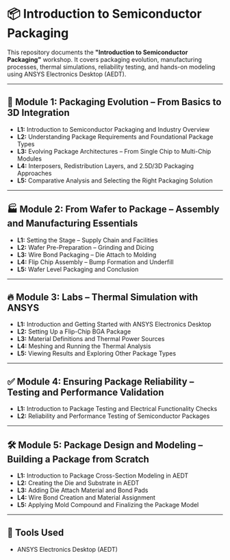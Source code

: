 # 📦 Introduction to Semiconductor Packaging

This repository documents the **"Introduction to Semiconductor Packaging"** workshop. It covers packaging evolution, manufacturing processes, thermal simulations, reliability testing, and hands-on modeling using ANSYS Electronics Desktop (AEDT).

---

## 🧩 Module 1: Packaging Evolution – From Basics to 3D Integration

- **L1:** Introduction to Semiconductor Packaging and Industry Overview  
- **L2:** Understanding Package Requirements and Foundational Package Types  
- **L3:** Evolving Package Architectures – From Single Chip to Multi-Chip Modules  
- **L4:** Interposers, Redistribution Layers, and 2.5D/3D Packaging Approaches  
- **L5:** Comparative Analysis and Selecting the Right Packaging Solution  

---

## 🏭 Module 2: From Wafer to Package – Assembly and Manufacturing Essentials

- **L1:** Setting the Stage – Supply Chain and Facilities  
- **L2:** Wafer Pre-Preparation – Grinding and Dicing  
- **L3:** Wire Bond Packaging – Die Attach to Molding  
- **L4:** Flip Chip Assembly – Bump Formation and Underfill  
- **L5:** Wafer Level Packaging and Conclusion  

---

## 🔥 Module 3: Labs – Thermal Simulation with ANSYS

- **L1:** Introduction and Getting Started with ANSYS Electronics Desktop  
- **L2:** Setting Up a Flip-Chip BGA Package  
- **L3:** Material Definitions and Thermal Power Sources  
- **L4:** Meshing and Running the Thermal Analysis  
- **L5:** Viewing Results and Exploring Other Package Types  

---

## ✅ Module 4: Ensuring Package Reliability – Testing and Performance Validation

- **L1:** Introduction to Package Testing and Electrical Functionality Checks  
- **L2:** Reliability and Performance Testing of Semiconductor Packages  

---

## 🛠️ Module 5: Package Design and Modeling – Building a Package from Scratch

- **L1:** Introduction to Package Cross-Section Modeling in AEDT  
- **L2:** Creating the Die and Substrate in AEDT  
- **L3:** Adding Die Attach Material and Bond Pads  
- **L4:** Wire Bond Creation and Material Assignment  
- **L5:** Applying Mold Compound and Finalizing the Package Model  

---

## 🧰 Tools Used

- ANSYS Electronics Desktop (AEDT)
